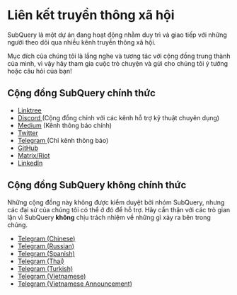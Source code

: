 # Liên kết truyền thông xã hội

SubQuery là một dự án đang hoạt động nhằm duy trì và giao tiếp với những người theo dõi qua nhiều kênh truyền thông xã hội.

Mục đích của chúng tôi là lắng nghe và tương tác với cộng đồng trung thành của mình, vì vậy hãy tham gia cuộc trò chuyện và gửi cho chúng tôi ý tưởng hoặc câu hỏi của bạn!

## Cộng đồng SubQuery chính thức

- [Linktree](https://linktr.ee/subquerynetwork)
- [ Discord ](https://discord.com/invite/subquery) (Cộng đồng chính với các kênh hỗ trợ kỹ thuật chuyên dụng)
- [Medium](https://subquery.medium.com) (Kênh thông báo chính)
- [Twitter](https://twitter.com/subquerynetwork)
- [ Telegram ](https://t.me/subquerynetwork) (Chỉ kênh thông báo)
- [GitHub](https://github.com/SubQuery/subql)
- [Matrix/Riot](https://matrix.to/#/#subquery:matrix.org)
- [LinkedIn](https://www.linkedin.com/company/subquery)

## Cộng đồng SubQuery không chính thức

Những cộng đồng này không được kiểm duyệt bởi nhóm SubQuery, nhưng các đại sứ của chúng tôi có thể ở đó để hỗ trợ. Hãy cẩn thận với các trò gian lận vì SubQuery **không** chịu trách nhiệm về những gì xảy ra bên trong chúng.

- [Telegram (Chinese)](https://t.me/subquerychina)
- [Telegram (Russian)](https://t.me/SubQuery_russia)
- [Telegram (Spanish)](https://t.me/SubQueryES)
- [Telegram (Thai)](https://t.me/subquerynetworkthai)
- [Telegram (Turkish)](https://t.me/subquery_TR)
- [Telegram (Vietnamese)](https://t.me/subqueryvietnam)
- [Telegram (Vietnamese Announcement)](https://t.me/subqueryannvn)
